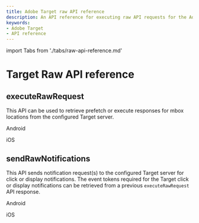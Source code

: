 ```yaml
---
title: Adobe Target raw API reference
description: An API reference for executing raw API requests for the Adobe Target mobile extension.
keywords:
- Adobe Target
- API reference
---
```


import Tabs from './tabs/raw-api-reference.md'

# Target Raw API reference

## executeRawRequest

This API can be used to retrieve prefetch or execute responses for mbox locations from the configured Target server.

<TabsBlock orientation="horizontal" slots="heading, content" repeat="2"/>

Android

<Tabs query="platform=android&api=execute-raw-request"/>

iOS

<Tabs query="platform=ios&api=execute-raw-request"/>

## sendRawNotifications

This API sends notification request(s) to the configured Target server for click or display notifications. The event tokens required for the Target click or display notifications can be retrieved from a previous `executeRawRequest` API response.

<TabsBlock orientation="horizontal" slots="heading, content" repeat="2"/>

Android

<Tabs query="platform=android&api=send-raw-notifications"/>

iOS

<Tabs query="platform=ios&api=send-raw-notifications"/>
